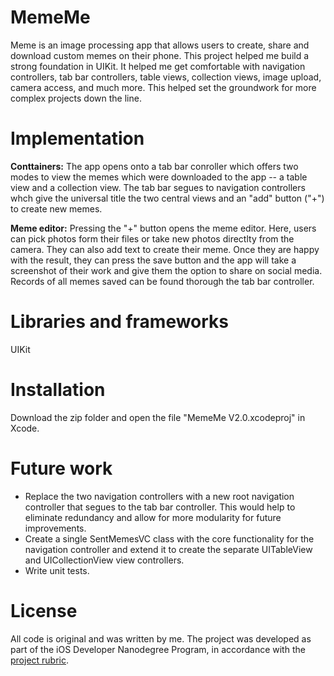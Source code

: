 # MemeMe

Meme is an image processing app that allows users to create, share and download custom memes on their phone. This project helped me build a strong foundation in UIKit. It helped me get comfortable with navigation controllers, tab bar controllers, table views, collection views, image upload, camera access, and much more. This helped set the groundwork for more complex projects down the line.

# Implementation

**Conttainers:** The app opens onto a tab bar conroller which offers two modes to view the memes which were downloaded to the app -- a table view and a collection view. The tab bar segues to navigation controllers whch give the universal title the two central views and an "add" button ("+") to create new memes.

**Meme editor:** Pressing the "+" button opens the meme editor. Here, users can pick photos form their files or take new photos directlty from the camera. They can also add text to create their meme. Once they are happy with the result, they can press the save button and the app will take a screenshot of their work and give them the option to share on social media. Records of all memes saved can be found thorough the tab bar controller.

# Libraries and frameworks
UIKit

# Installation
Download the zip folder and open the file "MemeMe V2.0.xcodeproj" in Xcode.

# Future work

* Replace the two navigation controllers with a new root navigation controller that segues to the tab bar controller. This would help to eliminate redundancy and allow for more modularity for future improvements.
* Create a single SentMemesVC class with the core functionality for the navigation controller and extend it to create the separate UITableView and UICollectionView view controllers.
* Write unit tests.

# License

All code is original and was written by me. The project was developed as part of the iOS Developer Nanodegree Program, in accordance with the [project rubric](https://docs.google.com/document/d/1G2onkzN_weWmiYErhQJw1lB9-zxM-2TQ0N5bNMAaI7I/pub).
